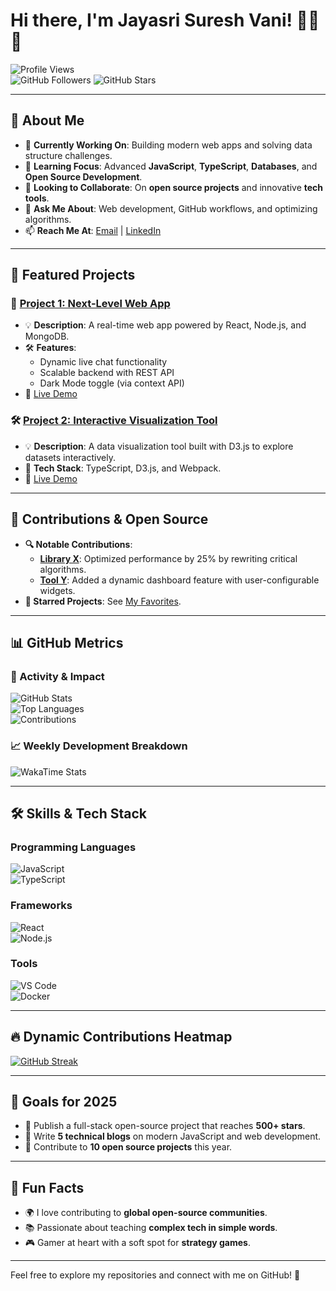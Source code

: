 # Hi there, I'm Jayasri Suresh Vani! 👨‍💻🚀  

![Profile Views](https://komarev.com/ghpvc/?username=jayasri2021&color=brightgreen&style=flat-square)  
![GitHub Followers](https://img.shields.io/github/followers/jayasri2021?style=social)
![GitHub Stars](https://img.shields.io/github/stars/jayasri2021?style=social)

---

## 🌟 About Me
- 🔭 **Currently Working On**: Building modern web apps and solving data structure challenges.
- 🌱 **Learning Focus**: Advanced **JavaScript**, **TypeScript**, **Databases**, and **Open Source Development**.
- 🤝 **Looking to Collaborate**: On **open source projects** and innovative **tech tools**.
- 💬 **Ask Me About**: Web development, GitHub workflows, and optimizing algorithms.
- 📫 **Reach Me At**: [Email](mailto:jayasri030520@gmail.com) | [LinkedIn](https://linkedin.com/in/your-profile)

---

## 🚀 Featured Projects

### 🔧 [Project 1: Next-Level Web App](https://github.com/your-repo)
- 💡 **Description**: A real-time web app powered by React, Node.js, and MongoDB.
- 🛠 **Features**:
  - Dynamic live chat functionality
  - Scalable backend with REST API
  - Dark Mode toggle (via context API)
- 🔗 [Live Demo](https://your-project-live-demo.com)

### 🛠️ [Project 2: Interactive Visualization Tool](https://github.com/your-repo)
- 💡 **Description**: A data visualization tool built with D3.js to explore datasets interactively.
- 🌟 **Tech Stack**: TypeScript, D3.js, and Webpack.
- 🔗 [Live Demo](https://your-tool-live-demo-link.com)

---

## 💼 Contributions & Open Source
- **🔍 Notable Contributions**:
  - **[Library X](https://github.com/library-x)**: Optimized performance by 25% by rewriting critical algorithms.
  - **[Tool Y](https://github.com/tool-y)**: Added a dynamic dashboard feature with user-configurable widgets.
- **🌟 Starred Projects**: See [My Favorites](https://github.com/jayasri2021?tab=stars).

---

## 📊 GitHub Metrics

### 🚀 Activity & Impact
![GitHub Stats](https://github-readme-stats.vercel.app/api?username=jayasri2021&show_icons=true&theme=highcontrast&count_private=true)  
![Top Languages](https://github-readme-stats.vercel.app/api/top-langs/?username=jayasri2021&layout=compact&theme=highcontrast)  
![Contributions](https://github-profile-summary-cards.vercel.app/api/cards/productive-time?username=jayasri2021&theme=highcontrast&utcOffset=8)

### 📈 Weekly Development Breakdown
<!-- WakaTime Badge -->
<!-- Add your WakaTime API Key -->
<!-- You can generate it at https://wakatime.com -->
![WakaTime Stats](https://github-readme-stats.vercel.app/api/wakatime?username=jayasri2021&layout=compact&theme=highcontrast)

---

## 🛠️ Skills & Tech Stack

### Programming Languages  
![JavaScript](https://img.shields.io/badge/JavaScript-%23F7DF1E.svg?style=flat-square&logo=javascript&logoColor=black)  
![TypeScript](https://img.shields.io/badge/TypeScript-%23007ACC.svg?style=flat-square&logo=typescript&logoColor=white)

### Frameworks  
![React](https://img.shields.io/badge/React-%2361DAFB.svg?style=flat-square&logo=react&logoColor=black)  
![Node.js](https://img.shields.io/badge/Node.js-%23339933.svg?style=flat-square&logo=node.js&logoColor=white)

### Tools  
![VS Code](https://img.shields.io/badge/VS%20Code-%23007ACC.svg?style=flat-square&logo=visual-studio-code&logoColor=white)  
![Docker](https://img.shields.io/badge/Docker-%232496ED.svg?style=flat-square&logo=docker&logoColor=white)

---

## 🔥 Dynamic Contributions Heatmap
[![GitHub Streak](https://github-readme-streak-stats.herokuapp.com/?user=jayasri2021&theme=dark)](https://git.io/streak-stats)  

---

## 🎯 Goals for 2025  
- 🚀 Publish a full-stack open-source project that reaches **500+ stars**.  
- 📝 Write **5 technical blogs** on modern JavaScript and web development.  
- 🤝 Contribute to **10 open source projects** this year.  

---

## 🎨 Fun Facts  
- 🌍 I love contributing to **global open-source communities**.  
- 📚 Passionate about teaching **complex tech in simple words**.
- 🎮 Gamer at heart with a soft spot for **strategy games**.

---

Feel free to explore my repositories and connect with me on GitHub! 🚀
